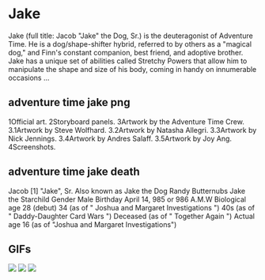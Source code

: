 # **Jake**

Jake (full title: Jacob "Jake" the Dog, Sr.) is the deuteragonist of Adventure Time. He is a dog/shape-shifter hybrid, referred to by others as a "magical dog," and Finn's constant companion, best friend, and adoptive brother. Jake has a unique set of abilities called Stretchy Powers that allow him to manipulate the shape and size of his body, coming in handy on innumerable occasions ...

## **adventure time jake png**

1Official art. 2Storyboard panels. 3Artwork by the Adventure Time Crew. 3.1Artwork by Steve Wolfhard. 3.2Artwork by Natasha Allegri. 3.3Artwork by Nick Jennings. 3.4Artwork by Andres Salaff. 3.5Artwork by Joy Ang. 4Screenshots.

## **adventure time jake death**

Jacob [1] "Jake", Sr. Also known as Jake the Dog Randy Butternubs Jake the Starchild Gender Male Birthday April 14, 985 or 986 A.M.W Biological age 28 (debut) 34 (as of " Joshua and Margaret Investigations ") 40s (as of " Daddy-Daughter Card Wars ") Deceased (as of " Together Again ") Actual age 16 (as of "Joshua and Margaret Investigations")

## **GIFs**

![](https://i.pinimg.com/originals/cd/ea/13/cdea13a2cbb7625bae871532d80efd01.gif)  ![](https://media.tenor.com/LDTgNUtsVbMAAAAC/jake-adventure-time.gif)  ![](https://comicsgrinder.com/wp-content/uploads/2015/12/jake-adventure-time.gif)  